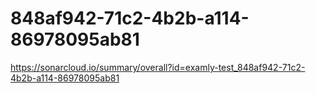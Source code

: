 # 848af942-71c2-4b2b-a114-86978095ab81
https://sonarcloud.io/summary/overall?id=examly-test_848af942-71c2-4b2b-a114-86978095ab81
